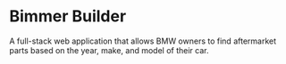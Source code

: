 # Bimmer Builder
A full-stack web application that allows BMW owners to find aftermarket parts based on the year, make, and model of their car.